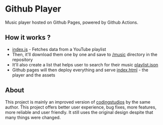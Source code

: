 # Github Player
Music player hosted on Github Pages, powered by Github Actions.

## How it works ?
- [index.js](/index.js) - Fetches data from a YouTube playlist
- Then, it'll download them one by one and save to [/music](/music) directory in the repository
- It'll also create a list that helps user to search for their music [playlist.json](/playlist.json)
- Github pages will then deploy everything and serve [index.html](/index.html) - the player and the assets

## About
This project is mainly an improved version of [codingstudios](https://github.com/codingstudios/yt-player) by the same author. 
This project offers better user experience, bug fixes, more features, more reliable and user friendly. It still uses the original design despite that
many things were changed.

